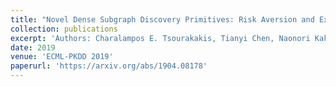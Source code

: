 ```yaml
---
title: "Novel Dense Subgraph Discovery Primitives: Risk Aversion and Exclusion Queries"
collection: publications
excerpt: 'Authors: Charalampos E. Tsourakakis, Tianyi Chen, Naonori Kakimura and Jakub Pachocki'
date: 2019
venue: 'ECML-PKDD 2019'
paperurl: 'https://arxiv.org/abs/1904.08178'
---
```

